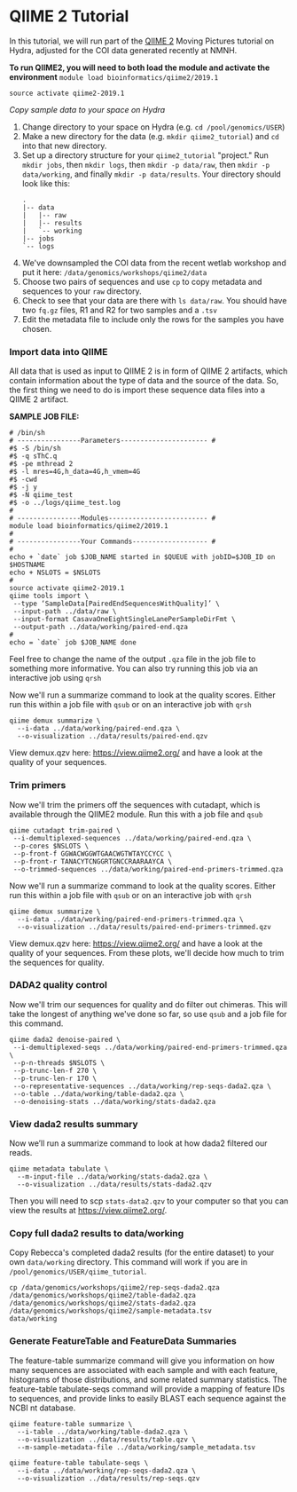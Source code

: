 # QIIME 2 Tutorial

In this tutorial, we will run part of the [QIIME 2](https://docs.qiime2.org/2017.9/tutorials/moving-pictures/) Moving Pictures tutorial on Hydra, adjusted for the COI data generated recently at NMNH. 

**To run QIIME2, you will need to both load the module and activate the environment**
```module load bioinformatics/qiime2/2019.1```

```source activate qiime2-2019.1```

*Copy sample data to your space on Hydra*
1. Change directory to your space on Hydra (e.g. ```cd /pool/genomics/USER```)
2. Make a new directory for the data (e.g. ```mkdir qiime2_tutorial```) and ```cd``` into that new directory.
3. Set up a directory structure for your `qiime2_tutorial` "project." Run `mkdir jobs`, then `mkdir logs`, then `mkdir -p data/raw`, then `mkdir -p data/working`, and finally `mkdir -p data/results`.
    Your directory should look like this:
    ```
    .
    |-- data
    |   |-- raw
    |   |-- results
    |   `-- working
    |-- jobs
    `-- logs
    ```
5. We've downsampled the COI data from the recent wetlab workshop and put it here: ```/data/genomics/workshops/qiime2/data``` 
6. Choose two pairs of sequences and use ```cp``` to copy metadata and sequences to your ```raw``` directory. 
7. Check to see that your data are there with ```ls data/raw```. You should have two ```fq.gz``` files, R1 and R2 for two samples and a ```.tsv```
8. Edit the metadata file to include only the rows for the samples you have chosen.

### Import data into QIIME

All data that is used as input to QIIME 2 is in form of QIIME 2 artifacts, which contain information about the type of data and the source of the data. So, the first thing we need to do is import these sequence data files into a QIIME 2 artifact.

**SAMPLE JOB FILE:**
```
# /bin/sh
# ----------------Parameters---------------------- #
#$ -S /bin/sh
#$ -q sThC.q
#$ -pe mthread 2
#$ -l mres=4G,h_data=4G,h_vmem=4G
#$ -cwd
#$ -j y
#$ -N qiime_test
#$ -o ../logs/qiime_test.log
#
# ----------------Modules------------------------- #
module load bioinformatics/qiime2/2019.1
#
# ----------------Your Commands------------------- #
#
echo + `date` job $JOB_NAME started in $QUEUE with jobID=$JOB_ID on $HOSTNAME
echo + NSLOTS = $NSLOTS
#
source activate qiime2-2019.1
qiime tools import \
 --type ‘SampleData[PairedEndSequencesWithQuality]’ \
 --input-path ../data/raw \
 --input-format CasavaOneEightSingleLanePerSampleDirFmt \
 --output-path ../data/working/paired-end.qza
#
echo = `date` job $JOB_NAME done
```
Feel free to change the name of the output ```.qza``` file in the job file to something more informative. You can also try running this job via an interactive job using ```qrsh```

Now we'll run a summarize command to look at the quality scores. Either run this within a job file with ```qsub``` or on an interactive job with ```qrsh```
```
qiime demux summarize \
  --i-data ../data/working/paired-end.qza \
  --o-visualization ../data/results/paired-end.qzv
  ```
View demux.qzv here: https://view.qiime2.org/ and have a look at the quality of your sequences.

### Trim primers
Now we'll trim the primers off the sequences with cutadapt, which is available through the QIIME2 module. Run this with a job file and ```qsub``` 
```
qiime cutadapt trim-paired \
 --i-demultiplexed-sequences ../data/working/paired-end.qza \
 --p-cores $NSLOTS \
 --p-front-f GGWACWGGWTGAACWGTWTAYCCYCC \
 --p-front-r TANACYTCNGGRTGNCCRAARAAYCA \
 --o-trimmed-sequences ../data/working/paired-end-primers-trimmed.qza
```
Now we'll run a summarize command to look at the quality scores. Either run this within a job file with ```qsub``` or on an interactive job with ```qrsh```
```
qiime demux summarize \
  --i-data ../data/working/paired-end-primers-trimmed.qza \
  --o-visualization ../data/results/paired-end-primers-trimmed.qzv
  ```
View demux.qzv here: https://view.qiime2.org/ and have a look at the quality of your sequences. From these plots, we'll decide how much to trim the sequences for quality.

### DADA2 quality control
Now we'll trim our sequences for quality and do filter out chimeras. This will take the longest of anything we've done so far, so use ```qsub``` and a job file for this command.
```
qiime dada2 denoise-paired \
 --i-demultiplexed-seqs ../data/working/paired-end-primers-trimmed.qza \
 --p-n-threads $NSLOTS \
 --p-trunc-len-f 270 \
 --p-trunc-len-r 170 \
 --o-representative-sequences ../data/working/rep-seqs-dada2.qza \
 --o-table ../data/working/table-dada2.qza \
 --o-denoising-stats ../data/working/stats-dada2.qza
```

### View dada2 results summary
Now we’ll run a summarize command to look at how dada2 filtered our reads.
```
qiime metadata tabulate \
  --m-input-file ../data/working/stats-dada2.qza \
  --o-visualization ../data/results/stats-dada2.qzv
```

Then you will need to scp `stats-data2.qzv` to your computer so that you can view the results at https://view.qiime2.org/.

### Copy full dada2 results to data/working
Copy Rebecca's completed dada2 results (for the entire dataset) to your own `data/working` directory. This command will work if you are in `/pool/genomics/USER/qiime_tutorial`.
```
cp /data/genomics/workshops/qiime2/rep-seqs-dada2.qza 
/data/genomics/workshops/qiime2/table-dada2.qza 
/data/genomics/workshops/qiime2/stats-dada2.qza
/data/genomics/workshops/qiime2/sample-metadata.tsv
data/working
```

### Generate FeatureTable and FeatureData Summaries
The feature-table summarize command will give you information on how many sequences are associated with each sample and with each feature, histograms of those distributions, and some related summary statistics. The feature-table tabulate-seqs command will provide a mapping of feature IDs to sequences, and provide links to easily BLAST each sequence against the NCBI nt database. 

```
qiime feature-table summarize \
  --i-table ../data/working/table-dada2.qza \
  --o-visualization ../data/results/table.qzv \
  --m-sample-metadata-file ../data/working/sample_metadata.tsv
```
```
qiime feature-table tabulate-seqs \
  --i-data ../data/working/rep-seqs-dada2.qza \
  --o-visualization ../data/results/rep-seqs.qzv
```
